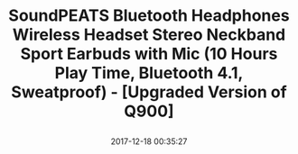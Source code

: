 ---
title: > #shorten me
  SoundPEATS Bluetooth Headphones Wireless Headset Stereo Neckband Sport Earbuds with Mic (10 Hours Play Time, Bluetooth 4.1, Sweatproof) - [Upgraded Version of Q900]
name: >
  SoundPEATS Bluetooth Headphones Wireless Headset Stereo Neckband Sport Earbuds with Mic (10 Hours Play Time, Bluetooth 4.1, Sweatproof) - [Upgraded Version of Q900]
date: "2017-12-18 00:35:27"
buy_now: "https://www.amazon.com/SoundPEATS-Bluetooth-Headphones-Wireless-Sweatproof/dp/B06XSC2B4Z?psc=1&SubscriptionId=AKIAIA5RBQIWQVTCUEUQ&tag=coldcutdeals-20&linkCode=xm2&camp=2025&creative=165953&creativeASIN=B06XSC2B4Z"
description_markdown: >-

  - 【Neckband Designed】: Around-the-Neck Wearing Style With Body-contoured Fit. Made of ultra-light shape-memory alloy, great for easy carrying and all day comfort. Ensures a 100% comfortable fit especially when you are running, cycling, exercising and staying at home or in the Office.

  - 【Magnetic EZ-Lock】: This headphone has a magnetic ez-lock which keeps the earpiece attached to the neckband. This makes it very convenient to carry around when it is not in use. You will never worry about the cord/wire dangles around your neck.

  - 【Easy Button Control】: Upgraded version of our previous model, the Q800; we moved the control buttons from the front to the side of the headphone which makes it more comfortable and easy for media control and hands-free calling.

  - 【Bluetooth 4.1+aptx】: Supports two connected devices simultaneously and automatically connects after being paired successfully for the first time, high-fidelity stereo sound quality with aptx codec. These headphones are compatible with most smartphones, iPhone and Android.

  - 【Long-Lasting Usage & Lightweight Design】: Up to 10 hours of music and 240 hours of standby time on only 2 hours of charging. Since it has a super Light Weight Design, the net weight is only 4.58 ounces, you will feel nothing for gym and workout.


tweet_id_str: "942553860723310593"
price: "$59.99"
list_price: "$59.99"
deal_price: "$20.59"
you_save: "$39.40 (66%)"
asin: "B06XSC2B4Z"
image: "https://images-na.ssl-images-amazon.com/images/I/41DJiOZKxgL.jpg"
---